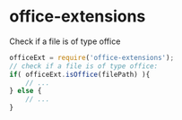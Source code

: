 # office-extensions
Check if a file is of type office
```javascript
officeExt = require('office-extensions');
// check if a file is of type office:
if( officeExt.isOffice(filePath) ){
	// ...
} else {
	// ...
}
```


